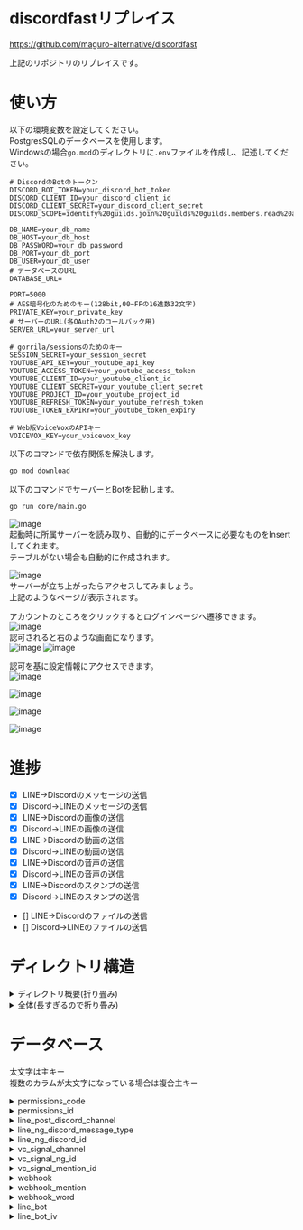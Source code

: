 # discordfastリプレイス

https://github.com/maguro-alternative/discordfast

上記のリポジトリのリプレイスです。

# 使い方
以下の環境変数を設定してください。  
PostgresSQLのデータベースを使用します。  
Windowsの場合```go.mod```のディレクトリに```.env```ファイルを作成し、記述してください。  

```plaintext
# DiscordのBotのトークン
DISCORD_BOT_TOKEN=your_discord_bot_token
DISCORD_CLIENT_ID=your_discord_client_id
DISCORD_CLIENT_SECRET=your_discord_client_secret
DISCORD_SCOPE=identify%20guilds.join%20guilds%20guilds.members.read%20applications.builds.read%20connections

DB_NAME=your_db_name
DB_HOST=your_db_host
DB_PASSWORD=your_db_password
DB_PORT=your_db_port
DB_USER=your_db_user
# データベースのURL
DATABASE_URL=

PORT=5000
# AES暗号化のためのキー(128bit,00~FFの16進数32文字)
PRIVATE_KEY=your_private_key
# サーバーのURL(各OAuth2のコールバック用)
SERVER_URL=your_server_url

# gorrila/sessionsのためのキー
SESSION_SECRET=your_session_secret
YOUTUBE_API_KEY=your_youtube_api_key
YOUTUBE_ACCESS_TOKEN=your_youtube_access_token
YOUTUBE_CLIENT_ID=your_youtube_client_id
YOUTUBE_CLIENT_SECRET=your_youtube_client_secret
YOUTUBE_PROJECT_ID=your_youtube_project_id
YOUTUBE_REFRESH_TOKEN=your_youtube_refresh_token
YOUTUBE_TOKEN_EXPIRY=your_youtube_token_expiry

# Web版VoiceVoxのAPIキー
VOICEVOX_KEY=your_voicevox_key
```

以下のコマンドで依存関係を解決します。
```bash
go mod download
```

以下のコマンドでサーバーとBotを起動します。  
```bash
go run core/main.go
```

![image](https://github.com/maguro-alternative/remake_bot/assets/71870614/0ae11602-a95a-4bee-b324-0afd1d6ecf57)  
起動時に所属サーバーを読み取り、自動的にデータベースに必要なものをInsertしてくれます。  
テーブルがない場合も自動的に作成されます。

![image](https://github.com/maguro-alternative/remake_bot/assets/71870614/f6e8d05c-83a6-42ca-b41f-95b5b62642d8)  
サーバーが立ち上がったらアクセスしてみましょう。  
上記のようなページが表示されます。  

アカウントのところをクリックするとログインページへ遷移できます。  
![image](https://github.com/maguro-alternative/remake_bot/assets/71870614/8fcfa72a-aa57-4005-b227-63429a3f67d2)  
認可されると右のような画面になります。  
![image](https://github.com/maguro-alternative/remake_bot/assets/71870614/f7c6079b-b13c-43dc-9840-b893acbd439e)
![image](https://github.com/maguro-alternative/remake_bot/assets/71870614/2e3c69bf-e097-49a8-a1ad-711107e5f446)

認可を基に設定情報にアクセスできます。  
![image](https://github.com/maguro-alternative/remake_bot/assets/71870614/9819323a-e123-4dcc-a77c-df96335d570b)  

![image](https://github.com/maguro-alternative/remake_bot/assets/71870614/6ac0cbcf-608d-4ad3-9fd8-2a4013307432)  

![image](https://github.com/maguro-alternative/remake_bot/assets/71870614/57ae58ec-92fc-4e63-aaec-4f7a0ec4077d)

![image](https://github.com/maguro-alternative/remake_bot/assets/71870614/4fef03cd-4a18-4691-a388-c33cf333221c)


# 進捗

- [x] LINE→Discordのメッセージの送信
- [x] Discord→LINEのメッセージの送信
- [x] LINE→Discordの画像の送信
- [x] Discord→LINEの画像の送信
- [x] LINE→Discordの動画の送信
- [x] Discord→LINEの動画の送信
- [x] LINE→Discordの音声の送信
- [x] Discord→LINEの音声の送信
- [x] LINE→Discordのスタンプの送信
- [x] Discord→LINEのスタンプの送信
- [] LINE→Discordのファイルの送信
- [] Discord→LINEのファイルの送信

# ディレクトリ構造

<details>
    <summary>ディレクトリ概要(折り畳み)</summary>

```plaintext
.
├── bot                         // DiscordBotを動かすためのディレクトリ
│   ├── cogs                    // DiscordBotのコグ
│   │   └── on_message_create   // メッセージが送信されたときのデータベースの操作
|   ├── commands                // スラッシュコマンド
│   ├── config                  // 環境変数設定ファイル
│   └── main.go
├── core                        // サーバーとBotを動かすためのディレクトリ
│   ├── config                  // 環境変数設定ファイル
│   │   ├── internal
│   │   │   └── env.go
│   │   └── config.go
|   ├── main.go
│   └── schema.sql              // データベースのスキーマ
├── fixtures                    // データベースのテスト用のフィクスチャ
├── pkg                         // 共通のパッケージ
│   ├── crypto                  // 暗号化関連のパッケージ
│   ├── db                      // データベース関連のパッケージ
│   ├── line                    // LINEBot関連のパッケージ
│   └── youtube                 // YouTube関連のパッケージ
├── web                         // Webサーバーを動かすためのディレクトリ
│   ├── components              // Webサーバーのコンポーネント
│   ├── config                  // 環境変数設定ファイル
│   ├── handler                 // Webサーバーのハンドラ
│   ├── middleware              // Webサーバーのミドルウェア
│   ├── service                 // Webサーバーのサービス
│   ├── shared                  // Webサーバー内での共通のパッケージ
│   └── templates               // WebサーバーのHTMLテンプレート
├── .gitignore
├── go.mod
├── go.sum
└── README.md
```

</details>

<details>
    <summary>全体(長すぎるので折り畳み)</summary>

```plaintext
.
├── bot
│   ├── cogs
│   │   ├── on_message_create                       // メッセージが送信されたときのデータベースの操作
│   │   │   ├── entity.go
│   │   │   ├── repository_test.go
│   │   │   └── repository.go
│   │   ├── cog_handler.go                          // ここでcogを登録
│   │   ├── on_message_create.go                    // discord内でメッセージが送信されたときの処理
│   │   └── vc_signal.go                            // ボイスチャンネルのステータス変化時の処理
|   ├── commands
|   |   ├── command_handler.go                      // ここでコマンドを登録
|   |   └── ping.go                                 // pingコマンド
│   ├── config                                      // 環境変数設定ファイル
│   │   ├── internal
│   │   │   └── env.go
│   │   └── config.go
│   └── main.go                                     // Botメイン関数
├── core
│   ├── config                                      // 環境変数設定ファイル
│   │   ├── internal
│   │   │   └── env.go
│   │   └── config.go
|   ├── main.go
│   └── schema.sql                                  // データベースのスキーマ
├── fixtures
│   ├── fixtures.go
│   ├── line_bot_iv.go
│   ├── line_bot.go
|   ├── line_ng_discord_id.go
|   ├── line_ng_discord_message_type.go
│   ├── line_post_discord_chennel.go
│   ├── permissions_code.go
│   ├── permissions_id.go
│   ├── vc_signal_channel.go
│   ├── vc_signal_mention_id.go
│   ├── vc_signal_ng_id.go
│   ├── webhook_mention.go
│   ├── webhook_word.go
│   └── webhook.go
├── pkg
│   ├── crypto
│   │   ├── aes.go
│   │   └── aes_test.go
│   ├── db
│   │   ├── db.go
│   │   └── db_test.go
│   ├── line
│   │   ├── get_bot_info.go
│   │   ├── get_friend_count.go
│   │   ├── get_group_count.go
│   │   ├── get_message_content.go
│   │   ├── get_profile.go
│   │   ├── get_pushlimit.go
│   │   ├── get_totalpush_count.go
│   │   ├── line_message.go
│   │   ├── line_notify.go
│   │   └── line.go
│   └── youtube
│       ├── create_client_secret.go
│       ├── create_oauth2.go
│       └── youtube.go
├── web
│   ├── components
│   │   ├── discord_account_pop.go
│   │   ├── entity.go
│   │   ├── line_account_pop.go
│   │   ├── line_post_discord_chennel.go
│   │   ├── linetoken.go
│   │   └── submittag.go
│   ├── config
│   │   ├── internal
│   │   │   └── env.go
│   │   └── config.go
│   ├── handler
│   │   ├── api
│   │   │   ├── group
│   │   │   │   ├── internal
│   │   │   │   │   ├── entity.go
│   │   │   │   │   ├── repository_test.go
│   │   │   │   │   └── repository.go
│   │   │   │   └── group.go
│   │   |   ├── line_post_discord_chennel
│   │   │   │   ├── internal
│   │   │   │   │   ├── entity.go
│   │   │   │   │   ├── repository_test.go
│   │   │   │   │   └── repository.go
│   │   │   │   └── line_post_discord_chennel.go
│   │   │   ├── line_bot
│   │   │   │   ├── internal
│   │   │   │   │   ├── entity.go
│   │   │   │   │   ├── hmac.go
│   │   │   │   │   ├── repository_test.go
│   │   │   │   │   └── repository.go
│   │   │   │   ├── entity.go
│   │   │   │   └── line_bot.go
│   │   │   └── linetoken
│   │   │       ├── internal
│   │   │       │   ├── entity.go
│   │   │       │   ├── repository_test.go
│   │   │       │   └── repository.go
│   │   │       └── linetoken.go
│   │   ├── callback
│   │   │   ├── discord_callback
│   │   │   │   └── callback.go
│   │   │   └── line_callback
│   │   │       └── callback.go
│   │   ├── login
│   │   │   ├── discord_login
│   │   │   │   └── discord_login.go
│   │   │   └── line_login
│   │   │       ├── internal
│   │   │       │   ├── entity.go
│   │   │       │   ├── repository_test.go
│   │   │       │   └── repository.go
│   │   │       └── line_login.go
│   │   ├── logout
│   │   │   ├── discord_logout
│   │   │   │   └── discord_logout.go
│   │   │   └── line_logout
│   │   │       └── line_logout.go
│   │   └── views
│   │       ├── group
│   │       │   ├── internal
│   │       │   │   ├── entity.go
│   │       │   │   ├── repository_test.go
│   │       │   │   └── repository.go
│   │       │   └── group.go
│   │       ├── guildid
│   │       │   ├── line_post_discord_chennel
│   │       │   │   ├── internal
│   │       │   │   │   ├── entity.go
│   │       │   │   │   ├── repository_test.go
│   │       │   │   │   └── repository.go
│   │       │   │   └── line_post_discord_chennel.go
│   │       │   ├── line_token
│   │       │   │   ├── internal
│   │       │   │   │   ├── entity.go
│   │       │   │   │   ├── repository_test.go
│   │       │   │   │   └── repository.go
│   │       │   │   └── linetoken.go
│   │       │   └── guildid.go
│   │       ├── guilds
│   │       │   └── guilds.go
│   │       └── index.go
│   ├── middleware
│   │   └── middleware.go
│   ├── service
│   │   ├── discord_oauth2.go
│   │   └── index.go
│   ├── shared
│   │   ├── permission
│   │   │   ├── internal
│   │   │   │   ├── entity.go
│   │   │   │   ├── repository_test.go
│   │   │   │   └── repository.go
│   │   │   ├── check_discord_permission.go
│   │   │   └── check_line_permission.go
│   │   └── session
│   │       ├── getoauth
│   │       │   ├── get_discord_oauth.go
│   │       │   └── get_line_oauth.go
│   │       └── model
│   │           └── entity.go
│   ├── templates
│   │   ├── static
│   │   │   ├── img
│   │   │   │   └── logo.png
│   │   │   └── js
│   │   │       ├── group.js
│   │   │       ├── line_post_discord_chennel.js
│   │   │       ├── linetoken.js
│   │   │       └── popover.js
│   │   ├── views
│   │   │   ├── group
│   │   │   │   └── group.html
│   │   │   ├── guildid
│   │   │   │   ├── line_post_discord_chennel.html
│   │   │   │   └── linetoken.html
│   │   │   ├── guilds
│   │   │   │   └── guilds.html
|   │   │   ├── login
│   │   │   │   └── line_login.html
│   │   │   └── guildid.html
│   │   ├── index.html
│   │   └── layout.html
│   └── main.go
├── .gitignore
├── go.mod
├── go.sum
└── README.md
```

</details>

# データベース

太文字は主キー  
複数のカラムが太文字になっている場合は複合主キー  

<details>
    <summary>permissions_code</summary>

サーバーの権限設定を保存するテーブル  
権限コードをすべて満たすユーザーが設定変更を行える  

|カラム名|型|説明|
|---|---|---|
|***guild_id***|TEXT|DiscordサーバーのID|
|***type***|TEXT|権限の種類 (line_post_discord_channel, line_bot, vc_signal, webhook)|
|code|BIGINT|Discordの権限コード、詳細は[こちら](https://discord.com/developers/docs/topics/permissions)|

</details>

<details>
    <summary>permissions_id</summary>

サーバーの権限設定を保存するテーブル
ここに保存されているユーザーやロールは、```permission```と同じ権限を持っているということになる

|カラム名|型|説明|
|---|---|---|
|***guild_id***|TEXT|DiscordサーバーのID|
|***type***|TEXT|権限の種類 (line_post_discord_channel, line_bot, vc_signal, webhook)|
|***target_type***|TEXT|権限の対象の種類 (role, user)|
|***target_id***|TEXT|権限の対象ID (ユーザーID、ロールID)|
|permission|TEXT|権限レベル(read, write, all)|

</details>

<details>
    <summary>line_post_discord_channel</summary>

DiscordからLINEグループにメッセージを送信するための設定を保存するテーブル

|カラム名|型|説明|
|---|---|---|
|***channel_id***|TEXT|DiscordのチャンネルID|
|guild_id|TEXT|DiscordのサーバーID|
|ng|BOOLEAN|LINEに送信NGのチャンネルかどうか|
|bot_message|BOOLEAN|DiscordBotのメッセージを送信するかどうか|

</details>

<details>
    <summary>line_ng_discord_message_type</summary>

LINEに送信NGのDiscordメッセージの種類を保存するテーブル  
discordgo.MessageTypeで使用されている定数(0~23)と同じ値を使用する  

|カラム名|型|説明|
|---|---|---|
|***channel***|TEXT|DiscordのチャンネルID|
|guild_id|TEXT|DiscordのサーバーID|
|***type***|INTEGER|メッセージの種類(ピン止め、スレッド、スレッドの返信)|

</details>

<details>
    <summary>line_ng_discord_id</summary>

LINEへ送信しないDiscordユーザー、ロールを保存するテーブル  
ここに保存されているユーザー、ロールを持つユーザーはLINEにメッセージが送信されない  

|カラム名|型|説明|
|---|---|---|
|***channel***|TEXT|DiscordのチャンネルID|
|guild_id|TEXT|DiscordのサーバーID|
|***id***|TEXT|ID|
|id_type|TEXT|IDの種類 (user, role)|

</details>

<details>
    <summary>vc_signal_channel</summary>

ボイスチャンネル入退出の通知設定を保存するテーブル

|カラム名|型|説明|
|---|---|---|
|***vc_channel_id***|TEXT|DiscordのボイスチャンネルID|
|guild_id|TEXT|DiscordのサーバーID|
|send_signal|BOOLEAN|L通知を送信するかどうか|
|send_channel_id|TEXT|通知を送信するチャンネルID|
|join_bot|BOOLEAN|ボイスチャンネルにBotが入室したときの通知を送信するかどうか|
|everyone_mention|BOOLEAN|通知を送信するときに@everyoneを使用するかどうか|

</details>

<details>
    <summary>vc_signal_ng_id</summary>

指定されたユーザー、ロールがボイスチャンネルに参加した場合通知しない

|カラム名|型|説明|
|---|---|---|
|***vc_channel_id***|TEXT|DiscordのボイスチャンネルID|
|guild_id|TEXT|DiscordのサーバーID|
|***id***|TEXT|ID|
|id_type|TEXT|IDの種類 (user, role)|

</details>

<details>
    <summary>vc_signal_mention_id</summary>

ボイスチャンネルの通知の際にメンションするユーザー、ロールを保存するテーブル

|カラム名|型|説明|
|---|---|---|
|***vc_channel_id***|TEXT|DiscordのボイスチャンネルID|
|guild_id|TEXT|DiscordのサーバーID|
|***id***|TEXT|ID|
|id_type|TEXT|IDの種類 (user, role)|

</details>

<details>
    <summary>webhook</summary>

DiscordのWebhookの送信設定を保存するテーブル

|カラム名|型|説明|
|---|---|---|
|***webhook_serial_id***|SERIAL|Webhookの投稿内容の識別ID|
|guild_id|TEXT|DiscordのサーバーID|
|webhook_id|TEXT|WebhookのID|
|subscription_type|TEXT|読み取るもの(YouTube,NicoNico)|
|subscription_id|TEXT|上記のサービスで投稿者を識別できるもの|
|last_posted_at|TIMESTAMP|最後に投稿した日時|

</details>

<details>
    <summary>webhook_mention</summary>

Webhookの送信時にメンションするユーザー、ロールを保存するテーブル

|カラム名|型|説明|
|---|---|---|
|***webhook_serial_id***|SERIAL|Webhookの投稿内容の識別ID|
|***id***|TEXT|ID|
|id_type|TEXT|IDの種類 (user, role)|

</details>

<details>
    <summary>webhook_word</summary>

Webhookの送信時に特定の単語が含まれていた場合にメンションするユーザー、ロールを保存するテーブル  
Twitter運用時使用していたが現在死に要素  
conditionsは投稿時の条件を示す(NgOrはいずれかの単語が含まれていれば投稿しない。SearchAndは全ての単語が含まれていれば投稿する。MentionOrはいずれかの単語が含まれていればメンションする。)

|カラム名|型|説明|
|---|---|---|
|***webhook_serial_id***|SERIAL|Webhookの投稿内容の識別ID|
|***word***|TEXT|メンションする単語|
|conditions|TEXT|投稿時の条件(NgOr NgAnd SearchOr SearchAnd MentionOr MentionAnd)|

</details>

<details>
    <summary>line_bot</summary>

LINEBotの設定を保存するテーブル  
LINEBotのアクセストークン、チャンネルシークレットなどをAES暗号化して保存する

|カラム名|型|説明|
|---|---|---|
|***guild_id***|TEXT|DiscordのサーバーID|
|line_notify_token|BYTEA|LINE Notifyのトークン(AESで暗号化)|
|line_bot_token|BYTEA|LINEBotのアクセストークン(AESで暗号化)|
|line_bot_secret|BYTEA|LINEBotのチャンネルシークレット(AESで暗号化)|
|line_group_id|BYTEA|LINEのグループID(AESで暗号化)|
|line_client_id|BYTEA|LINEのクライアントID(AESで暗号化)|
|line_client_secret|BYTEA|LINEのクライアントシークレット(AESで暗号化)|
|default_channel_id|TEXT|LINEに送信するチャンネルID|
|debug_mode|BOOLEAN|デバッグモードかどうか(オンにするとLINEグループにメッセージを送信するたびLINEのグループIDが返ってくる)|

</details>

<details>
    <summary>line_bot_iv</summary>

LINEBotの復号化に使用するIVを保存するテーブル

|カラム名|型|説明|
|---|---|---|
|***guild_id***|TEXT|DiscordのサーバーID|
|line_notify_token_iv|BYTEA|LINE NotifyトークンのIV|
|line_bot_token_iv|BYTEA|LINEBotのアクセストークンのIV|
|line_bot_secret_iv|BYTEA|LINEBotのチャンネルシークレットのIV|
|line_group_id_iv|BYTEA|LINEのグループIDのIV|
|line_client_id_iv|BYTEA|LINEのクライアントIDのIV|
|line_client_secret_iv|BYTEA|LINEのクライアントシークレットのIV|

</details>
